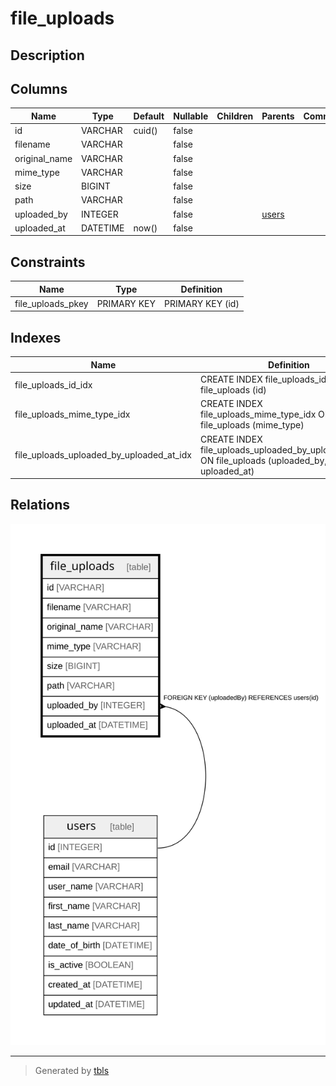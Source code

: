 # file_uploads

## Description

## Columns

| Name | Type | Default | Nullable | Children | Parents | Comment |
| ---- | ---- | ------- | -------- | -------- | ------- | ------- |
| id | VARCHAR | cuid() | false |  |  |  |
| filename | VARCHAR |  | false |  |  |  |
| original_name | VARCHAR |  | false |  |  |  |
| mime_type | VARCHAR |  | false |  |  |  |
| size | BIGINT |  | false |  |  |  |
| path | VARCHAR |  | false |  |  |  |
| uploaded_by | INTEGER |  | false |  | [users](users.md) |  |
| uploaded_at | DATETIME | now() | false |  |  |  |

## Constraints

| Name | Type | Definition |
| ---- | ---- | ---------- |
| file_uploads_pkey | PRIMARY KEY | PRIMARY KEY (id) |

## Indexes

| Name | Definition |
| ---- | ---------- |
| file_uploads_id_idx | CREATE INDEX file_uploads_id_idx ON file_uploads (id) |
| file_uploads_mime_type_idx | CREATE INDEX file_uploads_mime_type_idx ON file_uploads (mime_type) |
| file_uploads_uploaded_by_uploaded_at_idx | CREATE INDEX file_uploads_uploaded_by_uploaded_at_idx ON file_uploads (uploaded_by, uploaded_at) |

## Relations

![er](file_uploads.svg)

---

> Generated by [tbls](https://github.com/k1LoW/tbls)
